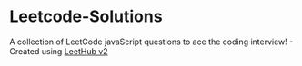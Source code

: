 # Leetcode-Solutions
A collection of LeetCode javaScript questions to ace the coding interview! - Created using [LeetHub v2](https://github.com/arunbhardwaj/LeetHub-2.0)
